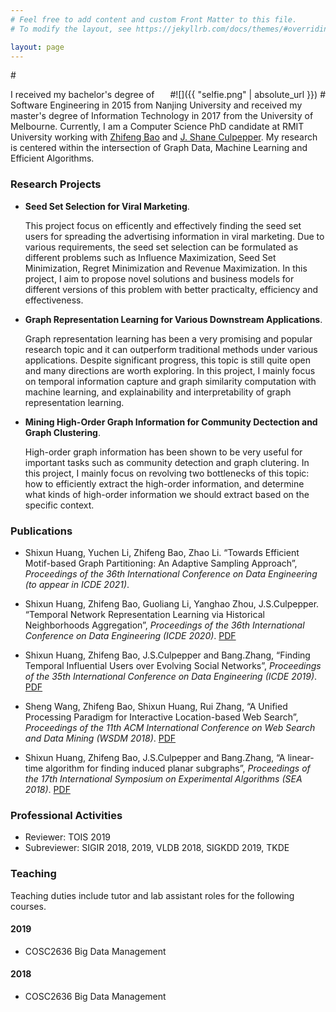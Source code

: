 ```yaml
---
# Feel free to add content and custom Front Matter to this file.
# To modify the layout, see https://jekyllrb.com/docs/themes/#overriding-theme-defaults

layout: page
---
```

#<div style="float: right;" class='pull-right intro-img' markdown="1">
#![]({{ "selfie.png" | absolute_url }})
#</div>



I received my bachelor's degree of Software Engineering in 2015 from Nanjing University and received my master's degree of Information Technology in 2017 from the University of Melbourne. Currently, I am a Computer Science PhD candidate at RMIT University working with [Zhifeng Bao][zhifeng] and
[J. Shane Culpepper][pepper]. My research is
centered within the intersection of Graph Data, Machine Learning and
Efficient Algorithms.

[zhifeng]: https://baozhifeng.net/
[pepper]: https://culpepper.io


### Research Projects
* **Seed Set Selection for Viral Marketing**.

    This project focus on efficently and effectively finding the seed set users for spreading the advertising information in viral marketing. Due to various requirements, the seed set selection can be formulated as different problems such as Influence Maximization, Seed Set Minimization, Regret Minimization and Revenue Maximization. In this project, I aim to propose novel solutions and business models for different versions of this problem with better practicalty, efficiency and effectiveness.
    
* **Graph Representation Learning for Various Downstream Applications**.

    Graph representation learning has been a very promising and popular research topic and it can outperform traditional methods under various applications. Despite significant progress, this topic is still quite open and many directions are worth exploring. In this project, I mainly focus on temporal information capture and graph similarity computation with machine learning, and explainability and interpretability of graph representation learning. 

* **Mining High-Order Graph Information for Community Dectection and Graph Clustering**.

    High-order graph information has been shown to be very useful for important tasks such as community detection and graph clutering. In this project, I mainly focus on revolving two bottlenecks of this topic: how to efficiently extract the high-order information, and determine what kinds of high-order information we should extract based on the specific context.
    
    
    
### Publications
* Shixun Huang, Yuchen Li, Zhifeng Bao, Zhao Li. “Towards Efficient Motif-based Graph Partitioning: An Adaptive Sampling Approach”, *Proceedings of the 36th International Conference on Data Engineering (to appear in ICDE 2021)*.

* Shixun Huang, Zhifeng Bao, Guoliang Li, Yanghao Zhou, J.S.Culpepper. “Temporal Network Representation Learning via Historical Neighborhoods Aggregation”, *Proceedings of the 36th International Conference on Data Engineering (ICDE 2020)*. [PDF](./papers/icde2020.pdf)

* Shixun Huang, Zhifeng Bao, J.S.Culpepper and Bang.Zhang, “Finding Temporal Influential Users over Evolving Social Networks”, *Proceedings of the 35th International Conference on Data Engineering (ICDE 2019)*. [PDF](./papers/icde2019.pdf)

* Sheng Wang, Zhifeng Bao, Shixun Huang, Rui Zhang, “A Unified Processing Paradigm for Interactive Location-based Web Search”, *Proceedings of the 11th ACM International Conference on Web Search and Data Mining (WSDM 2018)*. [PDF](./papers/wsdm18.pdf)

* Shixun Huang, Zhifeng Bao, J.S.Culpepper and Bang.Zhang, “A linear-time algorithm for finding induced planar subgraphs”, *Proceedings of the 17th International Symposium on Experimental Algorithms (SEA 2018)*. [PDF](./papers/SEA2018.pdf)

### Professional Activities

* Reviewer: TOIS 2019
* Subreviewer: SIGIR 2018, 2019, VLDB 2018, SIGKDD 2019, TKDE

### Teaching

Teaching duties include tutor and lab assistant roles for the following
courses.

#### 2019

* COSC2636 Big Data Management

#### 2018

* COSC2636 Big Data Management
